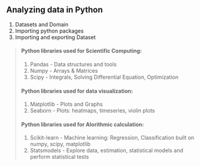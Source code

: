 ## Analyzing data in Python

1. Datasets and Domain
2. Importing python packages
3. Importing and exporting Dataset

> #### Python libraries used for Scientific Computing:
> 1. Pandas - Data structures and tools
> 2. Numpy - Arrays & Matrices
> 3. Scipy - Integrals, Solving Differential Equation, Optimization
>
> #### Python libraries used for data visualization:
> 1. Matplotlib - Plots and Graphs
> 2. Seaborn - Plots: heatmaps, timeseries, violin plots
>
> #### Python libraries used for Alorithmic calculation:
> 1. Scikit-learn - Machine learning: Regression, Classification built on numpy, scipy, matplotlib
> 2. Statsmodels - Explore data, estimation, statistical models and perform statistical tests
